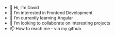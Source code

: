 - 👋 Hi, I’m David
- 👀 I’m interested in Frontend Development
- 🌱 I’m currently learning Angular 
- 💞️ I’m looking to collaborate on interesting projects
- 📫 How to reach me - via my github

<!---
davidor23/davidor23 is a ✨ special ✨ repository because its `README.md` (this file) appears on your GitHub profile.
You can click the Preview link to take a look at your changes.
--->
